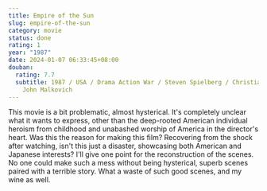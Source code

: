 ```yaml
---
title: Empire of the Sun
slug: empire-of-the-sun
category: movie
status: done
rating: 1
year: "1987"
date: 2024-01-07 06:33:45+08:00
douban:
  rating: 7.7
  subtitle: 1987 / USA / Drama Action War / Steven Spielberg / Christian Bale,
    John Malkovich
---
```


This movie is a bit problematic, almost hysterical. It's completely unclear what it wants to express, other than the deep-rooted American individual heroism from childhood and unabashed worship of America in the director's heart. Was this the reason for making this film? Recovering from the shock after watching, isn't this just a disaster, showcasing both American and Japanese interests? I'll give one point for the reconstruction of the scenes. No one could make such a mess without being hysterical, superb scenes paired with a terrible story. What a waste of such good scenes, and my wine as well.
